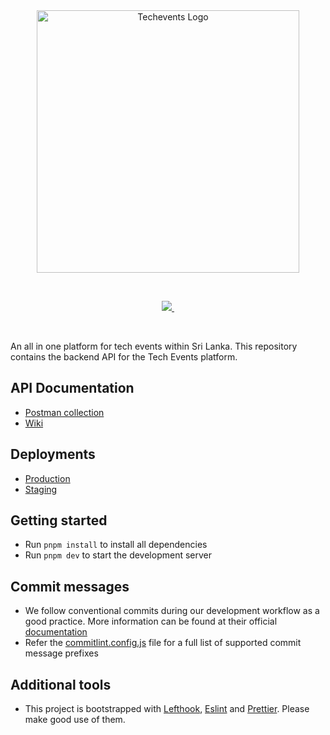 <br/>

<br/>

<p align="center">
  <img src="https://github.com/gdgsrilanka/techevents-portal/assets/73662613/aedb59e2-7aab-4ac2-8146-6bf82ac84044" width="420" alt="Techevents Logo"/>
</p>

<br/>

<p align="center">
  <a aria-label="GDG Sri Lanka Logo" href="https://gdg.community.dev/gdg-sri-lanka/">
    <img src="https://img.shields.io/badge/Made_by_GDG_Sri_Lanka-blue">
  </a>
  <a aria-label="License" href="https://github.com/gdgsrilanka/techevents-api/blob/main/LICENSE">
    <img alt="" src="https://img.shields.io/badge/License-MIT-yellow.svg">
  </a>
</p>

<br/>

An all in one platform for tech events within Sri Lanka. This repository contains the backend API for the Tech Events platform.

## API Documentation

- [Postman collection](https://documenter.getpostman.com/view/13842706/2s9YXk3gUP)
- [Wiki](https://github.com/gdgsrilanka/techevents-api/wiki)

## Deployments

- [Production](https://api.techevents.lk)
- [Staging](https://api.staging.techevents.lk)

## Getting started

- Run `pnpm install` to install all dependencies
- Run `pnpm dev` to start the development server

## Commit messages

- We follow conventional commits during our development workflow as a good practice. More information can be found at their official [documentation](https://www.conventionalcommits.org/en/v1.0.0-beta.4/#examples)
- Refer the [commitlint.config.js](https://github.com/gdgsrilanka/techevents-api/blob/main/commitlint.config.cjs) file for a full list of supported commit message prefixes

## Additional tools

- This project is bootstrapped with [Lefthook](https://evilmartians.com/opensource/lefthook), [Eslint](https://eslint.org/) and [Prettier](https://prettier.io/). Please make good use of them.
